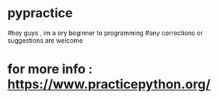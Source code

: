 # pypractice
#hey guys , im a ery beginner to programming 
#any corrections or suggestions are welcome 
# for more info : https://www.practicepython.org/

